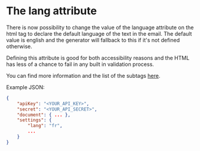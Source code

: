 # The lang attribute

There is now possibility to change the value of the language attribute on the html tag to declare the default language of the text in the email. The default value is english and the generator will fallback to this if it's not defined otherwise.

Defining this attribute is good for both accessibility reasons and the HTML has less of a chance to fail in any built in validation process.

You can find more information and the list of the subtags [here](https://www.w3.org/International/articles/language-tags/).

Example JSON:

```json
{
	"apiKey": "<YOUR_API_KEY>",
	"secret": "<YOUR_API_SECRET>",
	"document": { ... },
	"settings": {
		"lang": "fr",
		...
	}
}
```
